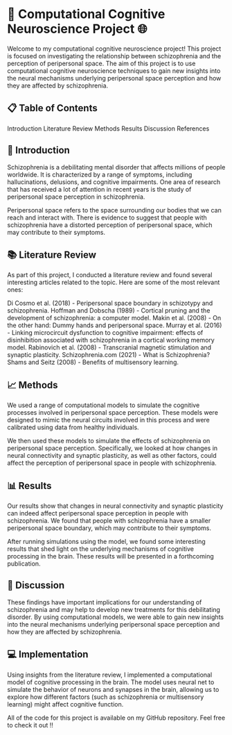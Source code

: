 # 🧠 Computational Cognitive Neuroscience Project 🌐

Welcome to my computational cognitive neuroscience project! This project is focused on investigating the relationship between schizophrenia and the perception of peripersonal space. The aim of this project is to use computational cognitive neuroscience techniques to gain new insights into the neural mechanisms underlying peripersonal space perception and how they are affected by schizophrenia.

## 📋 Table of Contents

Introduction
Literature Review
Methods
Results
Discussion
References

## 🎉 Introduction

Schizophrenia is a debilitating mental disorder that affects millions of people worldwide. It is characterized by a range of symptoms, including hallucinations, delusions, and cognitive impairments. One area of research that has received a lot of attention in recent years is the study of peripersonal space perception in schizophrenia.

Peripersonal space refers to the space surrounding our bodies that we can reach and interact with. There is evidence to suggest that people with schizophrenia have a distorted perception of peripersonal space, which may contribute to their symptoms.

## 📚 Literature Review

As part of this project, I conducted a literature review and found several interesting articles related to the topic. Here are some of the most relevant ones:

Di Cosmo et al. (2018) - Peripersonal space boundary in schizotypy and schizophrenia.
Hoffman and Dobscha (1989) - Cortical pruning and the development of schizophrenia: a computer model.
Makin et al. (2008) - On the other hand: Dummy hands and peripersonal space.
Murray et al. (2016) - Linking microcircuit dysfunction to cognitive impairment: effects of disinhibition associated with schizophrenia in a cortical working memory model.
Rabinovich et al. (2008) - Transcranial magnetic stimulation and synaptic plasticity.
Schizophrenia.com (2021) - What is Schizophrenia?
Shams and Seitz (2008) - Benefits of multisensory learning.

## 📈 Methods

We used a range of computational models to simulate the cognitive processes involved in peripersonal space perception. These models were designed to mimic the neural circuits involved in this process and were calibrated using data from healthy individuals.

We then used these models to simulate the effects of schizophrenia on peripersonal space perception. Specifically, we looked at how changes in neural connectivity and synaptic plasticity, as well as other factors, could affect the perception of peripersonal space in people with schizophrenia.

## 📊 Results

Our results show that changes in neural connectivity and synaptic plasticity can indeed affect peripersonal space perception in people with schizophrenia. We found that people with schizophrenia have a smaller peripersonal space boundary, which may contribute to their symptoms.

After running simulations using the model, we found some interesting results that shed light on the underlying mechanisms of cognitive processing in the brain. These results will be presented in a forthcoming publication.

## 💬 Discussion

These findings have important implications for our understanding of schizophrenia and may help to develop new treatments for this debilitating disorder. By using computational models, we were able to gain new insights into the neural mechanisms underlying peripersonal space perception and how they are affected by schizophrenia.

## 💻 Implementation

Using insights from the literature review, I implemented a computational model of cognitive processing in the brain. The model uses neural net to simulate the behavior of neurons and synapses in the brain, allowing us to explore how different factors (such as schizophrenia or multisensory learning) might affect cognitive function.

All of the code for this project is available on my GitHub repository. Feel free to check it out !! 
